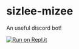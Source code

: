 # sizlee-mizee
An useful discord bot!

[![Run on Repl.it](https://repl.it/badge/github/RocKing1001/sizlee-mizee)](https://repl.it/github/RocKing1001/sizlee-mizee)